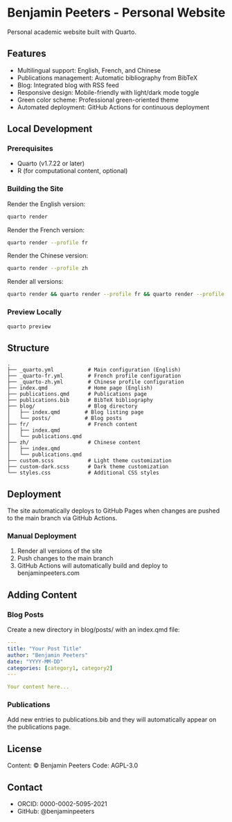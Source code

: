 # Benjamin Peeters - Personal Website

Personal academic website built with Quarto.

## Features

- Multilingual support: English, French, and Chinese
- Publications management: Automatic bibliography from BibTeX
- Blog: Integrated blog with RSS feed
- Responsive design: Mobile-friendly with light/dark mode toggle
- Green color scheme: Professional green-oriented theme
- Automated deployment: GitHub Actions for continuous deployment

## Local Development

### Prerequisites

- Quarto (v1.7.22 or later)
- R (for computational content, optional)

### Building the Site

Render the English version:
```bash
quarto render
```

Render the French version:
```bash
quarto render --profile fr
```

Render the Chinese version:
```bash
quarto render --profile zh
```

Render all versions:
```bash
quarto render && quarto render --profile fr && quarto render --profile zh
```

### Preview Locally

```bash
quarto preview
```

## Structure

```
.
├── _quarto.yml           # Main configuration (English)
├── _quarto-fr.yml        # French profile configuration
├── _quarto-zh.yml        # Chinese profile configuration
├── index.qmd             # Home page (English)
├── publications.qmd      # Publications page
├── publications.bib      # BibTeX bibliography
├── blog/                 # Blog directory
│   ├── index.qmd        # Blog listing page
│   └── posts/           # Blog posts
├── fr/                   # French content
│   ├── index.qmd
│   └── publications.qmd
├── zh/                   # Chinese content
│   ├── index.qmd
│   └── publications.qmd
├── custom.scss           # Light theme customization
├── custom-dark.scss      # Dark theme customization
└── styles.css            # Additional CSS styles
```

## Deployment

The site automatically deploys to GitHub Pages when changes are pushed to the main branch via GitHub Actions.

### Manual Deployment

1. Render all versions of the site
2. Push changes to the main branch
3. GitHub Actions will automatically build and deploy to benjaminpeeters.com

## Adding Content

### Blog Posts

Create a new directory in blog/posts/ with an index.qmd file:

```yaml
---
title: "Your Post Title"
author: "Benjamin Peeters"
date: "YYYY-MM-DD"
categories: [category1, category2]
---

Your content here...
```

### Publications

Add new entries to publications.bib and they will automatically appear on the publications page.

## License

Content: © Benjamin Peeters
Code: AGPL-3.0

## Contact

- ORCID: 0000-0002-5095-2021
- GitHub: @benjaminpeeters
